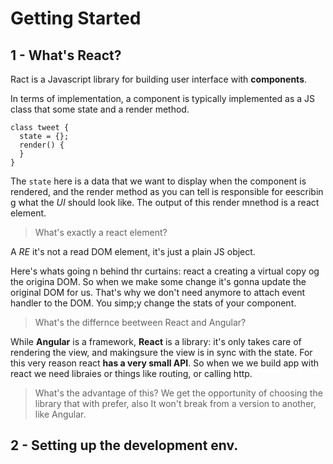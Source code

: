 # Getting Started

## 1 - What's React?

Ract is a Javascript library for building user interface with **components**.

In terms of implementation, a component is typically implemented as a JS class that some state and  a render method.

```
class tweet {
  state = {};
  render() {    
  }
}
```

The `state` here is a data that we want to display when the component is rendered, and the render method as you can tell is responsible for eescribin g what the *UI* should look like.
The output of this render mnethod is a react element.

>What's exactly a react element?

A *RE* it's not a read DOM element, it's just a plain JS object.

Here's whats going n behind thr curtains: react a creating a virtual copy og the origina DOM. So when we make some change it's gonna update the original DOM for us. That's why we don't need anymore to attach event handler to the DOM. You simp;y change the stats of your component.

> What's the differnce beetween React and Angular?

While **Angular** is a framework, **React** is a library: it's only takes care of rendering the view, and makingsure the view is in sync with the state. For this very reason react **has a very small API**. So when we we build app with react we need libraies or things like routing, or calling http.

>What's the advantage of this?
We get the opportunity of choosing the library that with prefer, also It won't break from a version to another, like Angular.

## 2 - Setting up the development env.


